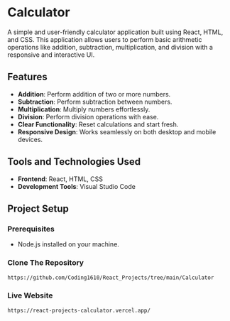 # Calculator

A simple and user-friendly calculator application built using React, HTML, and CSS. This application allows users to perform basic arithmetic operations like addition, subtraction, multiplication, and division with a responsive and interactive UI.

## Features

- **Addition**: Perform addition of two or more numbers.
- **Subtraction**: Perform subtraction between numbers.
- **Multiplication**: Multiply numbers effortlessly.
- **Division**: Perform division operations with ease.
- **Clear Functionality**: Reset calculations and start fresh.
- **Responsive Design**: Works seamlessly on both desktop and mobile devices.

## Tools and Technologies Used
- **Frontend**: React, HTML, CSS
- **Development Tools**: Visual Studio Code

## Project Setup

### Prerequisites
- Node.js installed on your machine.

### Clone The Repository
   ```bash
   https://github.com/Coding1610/React_Projects/tree/main/Calculator
   ```
### Live Website
   ```bash
   https://react-projects-calculator.vercel.app/
   ```

